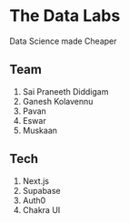 # The Data Labs
Data Science made Cheaper

## Team
1. Sai Praneeth Diddigam
2. Ganesh Kolavennu
3. Pavan
4. Eswar
5. Muskaan

## Tech
1. Next.js
2. Supabase
3. Auth0
4. Chakra UI

